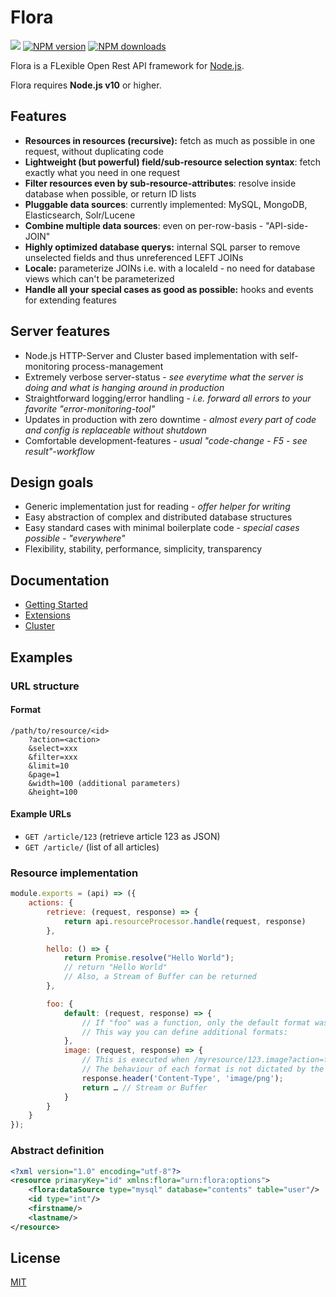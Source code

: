 # Flora

![](https://github.com/godmodelabs/flora/workflows/ci/badge.svg)
[![NPM version](https://img.shields.io/npm/v/flora.svg?style=flat)](https://www.npmjs.com/package/flora)
[![NPM downloads](https://img.shields.io/npm/dm/flora.svg?style=flat)](https://www.npmjs.com/package/flora)

Flora is a FLexible Open Rest API framework for [Node.js](http://nodejs.org/).

Flora requires __Node.js v10__ or higher.

## Features

- **Resources in resources (recursive):** fetch as much as possible in one request, without duplicating code
- **Lightweight (but powerful) field/sub-resource selection syntax**: fetch exactly what you need in one request
- **Filter resources even by sub-resource-attributes**: resolve inside database when possible, or return ID lists
- **Pluggable data sources**: currently implemented: MySQL, MongoDB, Elasticsearch, Solr/Lucene
- **Combine multiple data sources**: even on per-row-basis - "API-side-JOIN"
- **Highly optimized database querys:** internal SQL parser to remove unselected fields and thus unreferenced LEFT JOINs
- **Locale:** parameterize JOINs i.e. with a localeId - no need for database views which can't be parameterized
- **Handle all your special cases as good as possible:** hooks and events for extending features

## Server features

- Node.js HTTP-Server and Cluster based implementation with self-monitoring process-management
- Extremely verbose server-status - *see everytime what the server is doing and what is hanging around in production*
- Straightforward logging/error handling - *i.e. forward all errors to your favorite "error-monitoring-tool"*
- Updates in production with zero downtime - *almost every part of code and config is replaceable without shutdown*
- Comfortable development-features - *usual "code-change - F5 - see result"-workflow*

## Design goals

- Generic implementation just for reading - *offer helper for writing*
- Easy abstraction of complex and distributed database structures
- Easy standard cases with minimal boilerplate code - *special cases possible - "everywhere"*
- Flexibility, stability, performance, simplicity, transparency

## Documentation

- [Getting Started](docs/Getting-Started.md)
- [Extensions](docs/Extensions.md)
- [Cluster](docs/Cluster.md)

## Examples

### URL structure

#### Format

```
/path/to/resource/<id>
    ?action=<action>
    &select=xxx
    &filter=xxx
    &limit=10
    &page=1
    &width=100 (additional parameters)
    &height=100
```

#### Example URLs

- `GET /article/123` (retrieve article 123 as JSON)
- `GET /article/` (list of all articles)

### Resource implementation

```js
module.exports = (api) => ({
    actions: {
        retrieve: (request, response) => {
            return api.resourceProcessor.handle(request, response)
        },

        hello: () => {
            return Promise.resolve("Hello World");
            // return "Hello World"
            // Also, a Stream of Buffer can be returned
        },

        foo: {
            default: (request, response) => {
                // If "foo" was a function, only the default format was allowed.
                // This way you can define additional formats:
            },
            image: (request, response) => {
                // This is executed when /myresource/123.image?action=foo is called.
                // The behaviour of each format is not dictated by the framework.
                response.header('Content-Type', 'image/png');
                return … // Stream or Buffer
            }
        }
    }
});
```

### Abstract definition

```xml
<?xml version="1.0" encoding="utf-8"?>
<resource primaryKey="id" xmlns:flora="urn:flora:options">
    <flora:dataSource type="mysql" database="contents" table="user"/>
    <id type="int"/>
    <firstname/>
    <lastname/>
</resource>
```

## License

[MIT](LICENSE)

